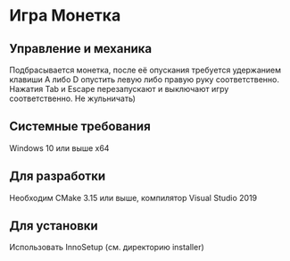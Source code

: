 #  Игра Монетка

## Управление и механика
Подбрасывается монетка, после её опускания требуется удержанием 
клавиши A либо D опустить левую либо правую руку соответственно. 
Нажатия Tab и Escape перезапускают и выключают игру соответственно.
Не жульничать)

## Системные требования
Windows 10 или выше x64

## Для разработки
Необходим CMake 3.15 или выше, компилятор Visual Studio 2019

## Для установки
Использовать InnoSetup (см. директорию installer)
